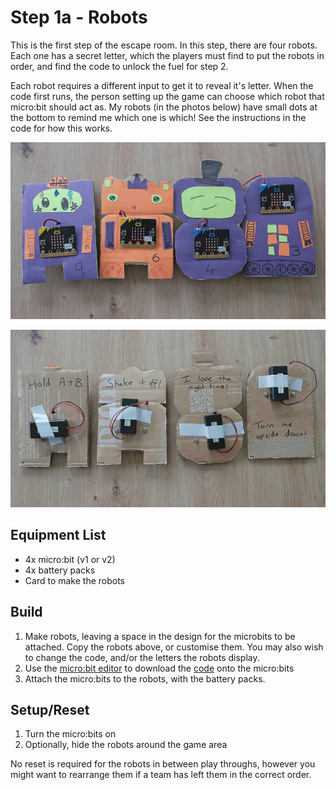 # Step 1a - Robots

This is the first step of the escape room.  In this step, there are four robots.  Each one has a secret letter, which the players must find to put the robots in order, and find the code to unlock the fuel for step 2. 

Each robot requires a different input to get it to reveal it's letter.  When the code first runs, the person setting up the game can choose which robot that micro:bit should act as.  My robots (in the photos below) have small dots at the bottom to remind me which one is which!  See the instructions in the code for how this works.

![Robots](../../assets/robots.jpg)

![Robots - rear view](../../assets/robots-rear.jpg)


## Equipment List

* 4x micro:bit (v1 or v2)
* 4x battery packs
* Card to make the robots


## Build

1. Make robots, leaving a space in the design for the microbits to be attached.  Copy the robots above, or customise them.  You may also wish to change the code, and/or the letters the robots display.
2. Use the [micro:bit editor](https://python.microbit.org/v/3/) to download the [code](battery.py) onto the micro:bits
3. Attach the micro:bits to the robots, with the battery packs.


## Setup/Reset

1. Turn the micro:bits on
2. Optionally, hide the robots around the game area

No reset is required for the robots in between play throughs, however you might want to rearrange them if a team has left them in the correct order.